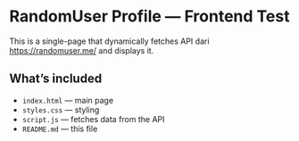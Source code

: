 # RandomUser Profile — Frontend Test

This is a single-page that dynamically fetches API dari https://randomuser.me/ and displays it.

## What’s included
- `index.html` — main page
- `styles.css` — styling
- `script.js` — fetches data from the API
- `README.md` — this file